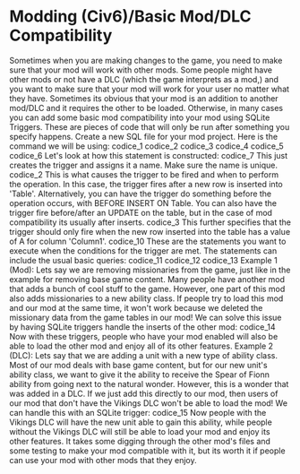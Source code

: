 # Modding (Civ6)/Basic Mod/DLC Compatibility

Sometimes when you are making changes to the game, you need to make sure that your mod will work with other mods. Some people might have other mods or not have a DLC (which the game interprets as a mod,) and you want to make sure that your mod will work for your user no matter what they have.
Sometimes its obvious that your mod is an addition to another mod/DLC and it requires the other to be loaded. Otherwise, in many cases you can add some basic mod compatibility into your mod using SQLite Triggers. These are pieces of code that will only be run after something you specify happens. Create a new SQL file for your mod project. Here is the command we will be using:
codice_1
codice_2
codice_3
codice_4
codice_5
codice_6
Let's look at how this statement is constructed:
codice_7 This just creates the trigger and assigns it a name. Make sure the name is unique.
codice_2 This is what causes the trigger to be fired and when to perform the operation. In this case, the trigger fires after a new row is inserted into 'Table'. Alternatively, you can have the trigger do something before the operation occurs, with BEFORE INSERT ON Table. You can also have the trigger fire before/after an UPDATE on the table, but in the case of mod compatibility its usually after inserts.
codice_3 This further specifies that the trigger should only fire when the new row inserted into the table has a value of A for column 'Column1'.
codice_10 These are the statements you want to execute when the conditions for the trigger are met. The statements can include the usual basic queries:
codice_11
codice_12
codice_13
Example 1 (Mod): Lets say we are removing missionaries from the game, just like in the example for removing base game content. Many people have another mod that adds a bunch of cool stuff to the game. However, one part of this mod also adds missionaries to a new ability class. If people try to load this mod and our mod at the same time, it won't work because we deleted the missionary data from the game tables in our mod! We can solve this issue by having SQLite triggers handle the inserts of the other mod:
codice_14
Now with these triggers, people who have your mod enabled will also be able to load the other mod and enjoy all of its other features.
Example 2 (DLC): Lets say that we are adding a unit with a new type of ability class. Most of our mod deals with base game content, but for our new unit's ability class, we want to give it the ability to receive the Spear of Fionn ability from going next to the natural wonder. However, this is a wonder that was added in a DLC. If we just add this directly to our mod, then users of our mod that don't have the Vikings DLC won't be able to load the mod! We can handle this with an SQLite trigger:
codice_15
Now people with the Vikings DLC will have the new unit able to gain this ability, while people without the Vikings DLC will still be able to load your mod and enjoy its other features.
It takes some digging through the other mod's files and some testing to make your mod compatible with it, but its worth it if people can use your mod with other mods that they enjoy.
